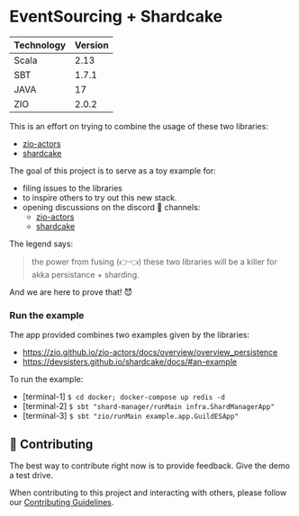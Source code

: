 
# EventSourcing + Shardcake
|Technology   | Version
|-------------|---------- |
|Scala        | 2.13 |
|SBT          | 1.7.1 |
|JAVA         | 17 |
|ZIO          | 2.0.2 |

This is an effort on trying to combine the usage of these two libraries:
- [zio-actors](https://zio.github.io/zio-actors/)
- [shardcake](https://devsisters.github.io/shardcake/)

The goal of this project is to serve as a toy example for:
- filing issues to the libraries
- to inspire others to try out this new stack.
- opening discussions on the discord 👾 channels:
    + [zio-actors](https://discord.gg/fQdPv8JX)
    + [shardcake](https://discord.gg/4MuKJryZ)

The legend says:
> the power from fusing (👉👈) these two libraries will be a killer for akka persistance + sharding.

And we are here to prove that! 😈

### Run the example
The app provided combines two examples given by the libraries:
- https://zio.github.io/zio-actors/docs/overview/overview_persistence
- https://devsisters.github.io/shardcake/docs/#an-example

To run the example:
- [terminal-1] ```$ cd docker; docker-compose up redis -d```
- [terminal-2] ```$ sbt "shard-manager/runMain infra.ShardManagerApp"```
- [terminal-3] ```$ sbt "zio/runMain example.app.GuildESApp"```

## 🤝 Contributing

The best way to contribute right now is to provide feedback.
Give the demo a test drive.

When contributing to this project and interacting with others, please follow our [Contributing Guidelines](./CONTRIBUTING.md).
